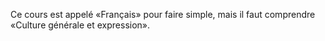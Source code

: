 Ce cours est appelé «Français» pour faire simple, 
mais il faut comprendre «Culture générale et expression». 

